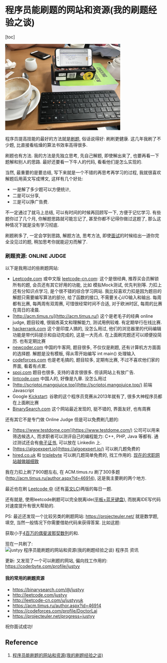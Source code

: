 

# 程序员能刷题的网站和资源(我的刷题经验之谈)

[toc]



<img src="./img/geek-acmer-bluetooth-keyboard2.jpg" alt="geek-acmer-bluetooth-keyboard2 程序员能刷题的网站和资源(我的刷题经验之谈) 程序员 资讯 " style="zoom: 36%;" />



程序员提高技能的最好的方法就是[刷题](https://justyy.com/archives/6471), 俗话说得好: 刷刷更健康. 这几年我刷了不少题, 比直接看枯燥的算法书效率高得很多.

刷题也有方法. 我的方法是先独立思考, 先自己解题, 即使解出来了, 也要再看一下题解和别人的思路. 最好还要看一下牛人的代码, 看看他们是怎么实现的.

当然, 最重要的是要总结, 写下来就是一个不错的再思考再学习的过程, 我就很喜欢解题后用英文写成博文, 这样有几个好处:

-  一是解了多少题可以方便统计,
- 二是可以分享,
- 三是可以挣广告费.

不一定通过了就马上总结, 可以有时间的时候再回顾写一下, 方便于记忆学习. 有些题你过了几个月, 你解题思路就可能忘记了, 甚至你都不记得你做过这题了, 那么这种情况下就是没有学习彻底.

刷题刷多了, 一定会学到思路, 解题方法, 思考方法, 即使[面试](https://justyy.com/archives/18985)的时候给出一道你完全没见过的题, 稍加思考你就能迎刃而解了.

### 刷题资源: ONLINE JUDGE

以下是我用过的些刷题网站:

- [Leetcode.com](http://leetcode.com/) 或中文版 [leetcode-cn.com](http://leetcode-cn.com/): 这个是很经典, 推荐买会员解锁所有的题, 会员还有其它好用的功能, 比如 模拟Mock测试, 优先判别等. 力扣上还有分知识点学习, 是个很不错的综合学习网站. 我比较喜欢力扣是因为题目的解题只需要编写算法的部分, 给了函数的接口, 不需要关心I/O输入和输出. 每周都有比赛, 每两周有双周赛, 可惜很经常时间不合适, 对于欧洲时区, 每周的比赛在周日的凌晨.
- [http://acm.timus.ru](http://acm.timus.ru/) 这个是老毛子的经典 online judge, 题目较难, 很锻炼英文和理解能力, 测试用例较难. 有定期举行在线比赛.
- [hackerrank.com](http://hackerrank.com/) 这个是印度人搞的, 没怎么用过, 他们的浏览器里的代码编辑功能是带代码提示和自动完成的, 这是一大亮点. 在上面刷完题还可以顺便投简历. 也有定期比赛
- [newcoder.com](http://newcoder.com/) 中国的牛客网, 题目很多, 不仅仅是刷题, 还有计算机方方面面的选择题. 解题是没有模板, 得从零开始编写 int main() 处理输入
- [codeforces.com](http://codeforces.com/) 也是老毛搞的, 题目较多, 定期有比赛, 不过不喜欢他们家的界面, 看着有点累.
- [spoj.com](http://spoj.com/) 题目也很多, 支持的语言很很多. 但该网站上有放广告.
- [lintcode.com](http://lintcode.com/) 中国人的, 好像是九章. 没怎么用过
- [http://scriptoj.mangojuice.top](http://scriptoj.mangojuice.top/) 前端 Javascript
- Google [Kickstart](https://justyy.com/archives/44896): 谷歌的这个程序员竞赛从2013年就有了, 很多大神程序员都在上面刷比赛
- [BinarySearch.com](http://binarysearch.com/) 这个网站最近发现的, 挺不错的, 界面友好, 也有周赛

还有其它不是专门做 Online Judge 但是可以免费刷几题的:

- [https://www.testdome.com](https://www.testdome.com/) 公司可以用来筛选候选人, 而求职者可以测评自己的编程能力: C++, PHP, Java 等都有. 通过测试还会有[电子证书](https://www.testdome.com/cert/ebec865987b04b35bb984fb95a0738ff), 可以放在 Linkedin 上.
- [https://algoexpert.io](https://algoexpert.io/) 可以刷几题免费的
- [hired.co.uk](https://justyy.com/out/hired) 和 [triplebyte](https://justyy.com/out/triplebyte) 可以刷几题简单免费的, 找工作用的. [现在的求职网站越做越细致](https://justyy.com/archives/19070)

我在力扣上刷了900题左右, 在 ACM.timus.ru 刷了300多题 (http://acm.timus.ru/author.aspx?id=46914), 这是我主要刷的两个地方.

最近也在刷 [Leetcode 中](https://leetcode-cn.com/justyyuk) (还有[英文LC](https://leetcode.com/justyy/))两版的每日一题.

还有就是, 使用leetcode刷题可以完全脱离ide([平板+蓝牙键盘](https://justyy.com/archives/6471)), 而脱离IDE写代码对速度提升有很大帮助的.

PS: 最近还发现一个比较另类的刷题网站: https://projecteuler.net/ 就是数学题, 填空, 当然一般情况下你需要借助代码来获得答案. 比如这题:

获取小于[4百万的偶斐波那契数列](https://helloacm.com/sum-of-even-fibonacci-numbers/)的和.

现在一共刷了:
![justyy 程序员能刷题的网站和资源(我的刷题经验之谈) 程序员 资讯 ](https://projecteuler.net/profile/justyy.png)

更新:
又发现了一个可以刷题的网站, 偏向找工作用的: https://coderbyte.com/profile/justyy

#### 我的常用的刷题资源

- https://binarysearch.com/@/justyy
-  http://leetcode.com/justyy
-  http://leetcode-cn.com/u/justyyuk
-  https://acm.timus.ru/author.aspx?id=46914
-  https://codeforces.com/profile/DoctorLai
-  https://projecteuler.net/progress=justyy

祝你面试成功!

## Reference

1. [程序员能刷题的网站和资源(我的刷题经验之谈)](https://justyy.com/archives/31192)